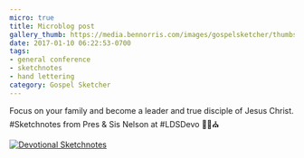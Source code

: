 ```yaml
---
micro: true
title: Microblog post
gallery_thumb: https://media.bennorris.com/images/gospelsketcher/thumbs/jan-17-youth-devotional.jpg
date: 2017-01-10 06:22:53-0700
tags:
- general conference
- sketchnotes
- hand lettering
category: Gospel Sketcher
---
```


Focus on your family and become a leader and true disciple of Jesus Christ.
#Sketchnotes from Pres & Sis Nelson at #LDSDevo ✍🏼⛪️

[![Devotional Sketchnotes](https://media.bennorris.com/images/gospelsketcher/general/jan-17-youth-devotional.jpg)](https://media.bennorris.com/images/gospelsketcher/general/jan-17-youth-devotional.jpg)